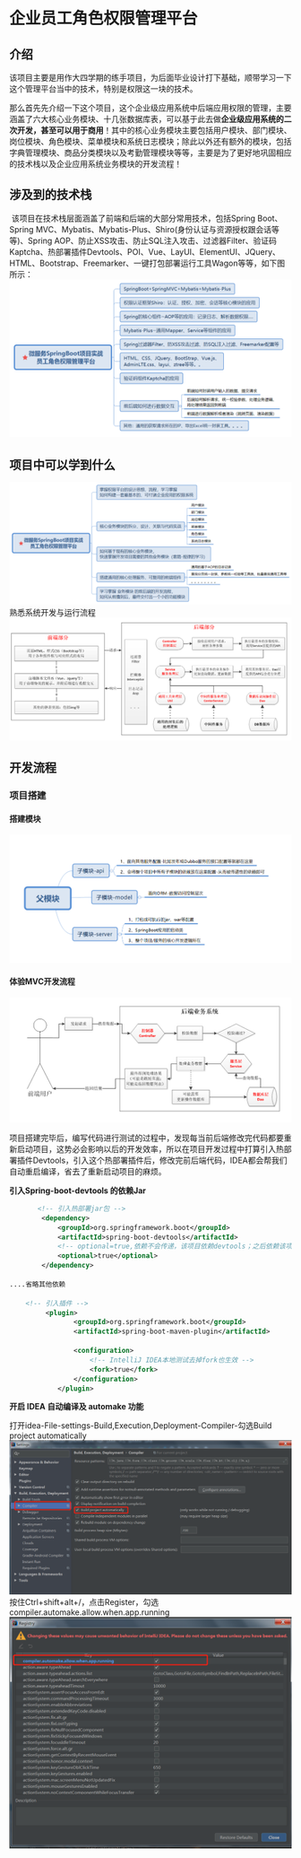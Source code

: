 # 企业员工角色权限管理平台
## 介绍

​	该项目主要是用作大四学期的练手项目，为后面毕业设计打下基础，顺带学习一下这个管理平台当中的技术，特别是权限这一块的技术。

​	那么首先先介绍一下这个项目，这个企业级应用系统中后端应用权限的管理，主要涵盖了六大核心业务模块、十几张数据库表，可以基于此去做**企业级应用系统的二次开发，甚至可以用于商用**！其中的核心业务模块主要包括用户模块、部门模块、岗位模块、角色模块、菜单模块和系统日志模块；除此以外还有额外的模块，包括字典管理模块、商品分类模块以及考勤管理模块等等，主要是为了更好地巩固相应的技术栈以及企业应用系统业务模块的开发流程！

## 	涉及到的技术栈

​	该项目在技术栈层面涵盖了前端和后端的大部分常用技术，包括Spring Boot、Spring MVC、Mybatis、Mybatis-Plus、Shiro(身份认证与资源授权跟会话等等)、Spring AOP、防止XSS攻击、防止SQL注入攻击、过滤器Filter、验证码Kaptcha、热部署插件Devtools、POI、Vue、LayUI、ElementUI、JQuery、HTML、Bootstrap、Freemarker、一键打包部署运行工具Wagon等等，如下图所示：
  ![Image text](https://github.com/ChoiBin/PermissionMangementPlatform/blob/master/picture/1.png)
  
##  项目中可以学到什么
  ![Image text](https://github.com/ChoiBin/PermissionMangementPlatform/blob/master/picture/2.png)
  熟悉系统开发与运行流程
  ![Image text](https://github.com/ChoiBin/PermissionMangementPlatform/blob/master/picture/3.png)
## 开发流程

### 项目搭建

#### 搭建模块
![Image text](https://github.com/ChoiBin/PermissionMangementPlatform/blob/master/picture/4.png)

#### 体验MVC开发流程
![Image text](https://github.com/ChoiBin/PermissionMangementPlatform/blob/master/picture/5.png)

  项目搭建完毕后，编写代码进行测试的过程中，发现每当前后端修改完代码都要重新启动项目，这势必会影响以后的开发效率，所以在项目开发过程中打算引入热部署插件Devtools，引入这个热部署插件后，修改完前后端代码，IDEA都会帮我们自动重启编译，省去了重新启动项目的麻烦。

**引入Spring-boot-devtools 的依赖Jar**

```xml
       <!-- 引入热部署jar包 -->
        <dependency>
            <groupId>org.springframework.boot</groupId>
            <artifactId>spring-boot-devtools</artifactId>
            <!-- optional=true,依赖不会传递，该项目依赖devtools；之后依赖该项目的项目如果想要使用devtools，需要重新引入 -->
            <optional>true</optional>
        </dependency>

....省略其他依赖

	<!-- 引入插件 -->
         <plugin>
                <groupId>org.springframework.boot</groupId>
                <artifactId>spring-boot-maven-plugin</artifactId>

                <configuration>
                    <!-- IntelliJ IDEA本地测试去掉fork也生效 -->
                    <fork>true</fork>
                </configuration>
            </plugin>
```

**开启 IDEA 自动编译及 automake 功能**

打开idea-File-settings-Build,Execution,Deployment-Compiler-勾选Build project automatically
![Image text](https://github.com/ChoiBin/PermissionMangementPlatform/blob/master/picture/6.png)
按住Ctrl+shift+alt+/，点击Register，勾选compiler.automake.allow.when.app.running
![Image text](https://github.com/ChoiBin/PermissionMangementPlatform/blob/master/picture/7.png)
